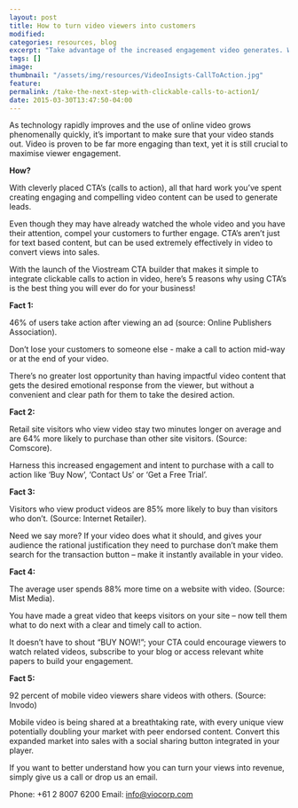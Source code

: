 ```yaml
---
layout: post
title: How to turn video viewers into customers
modified:
categories: resources, blog
excerpt: "Take advantage of the increased engagement video generates. We give you 5 pretty good reasons why you would be crazy not to use clickable CTA in your videos. "
tags: []
image:
thumbnail: "/assets/img/resources/VideoInsigts-CallToAction.jpg"
feature:
permalink: /take-the-next-step-with-clickable-calls-to-action1/
date: 2015-03-30T13:47:50-04:00
---
```


As technology rapidly improves and the use of online video grows phenomenally quickly, it’s important to make sure that your video stands out. Video is proven to be far more engaging than text, yet it is still crucial to maximise viewer engagement.

<strong>How?</strong>

With cleverly placed CTA’s (calls to action), all that hard work you’ve spent creating engaging and compelling video content can be used to generate leads.

Even though they may have already watched the whole video and you have their attention, compel your customers to further engage. CTA’s aren’t just for text based content, but can be used extremely effectively in video to convert views into sales.

With the launch of the Viostream CTA builder that makes it simple to integrate clickable calls to action in video, here’s 5 reasons why using CTA’s is the best thing you will ever do for your business!

<strong>Fact 1:</strong>

46% of users take action after viewing an ad (source: Online Publishers Association).

Don’t lose your customers to someone else - make a call to action mid-way or at the end of your video.

There’s no greater lost opportunity than having impactful video content that gets the desired emotional response from the viewer, but without a convenient and clear path for them to take the desired action.

<strong>Fact 2:</strong>

Retail site visitors who view video stay two minutes longer on average and are 64% more likely to purchase than other site visitors. (Source: Comscore).

Harness this increased engagement and intent to purchase with a call to action like ‘Buy Now’, ‘Contact Us’ or ‘Get a Free Trial’.

<strong>Fact 3:</strong>

Visitors who view product videos are 85% more likely to buy than visitors who don’t. (Source: Internet Retailer).

Need we say more? If your video does what it should, and gives your audience the rational justification they need to purchase don’t make them search for the transaction button – make it instantly available in your video.

<strong>Fact 4:</strong>

The average user spends 88% more time on a website with video. (Source: Mist Media).

You have made a great video that keeps visitors on your site – now tell them what to do next with a clear and timely call to action.

It doesn’t have to shout “BUY NOW!”; your CTA could encourage viewers to watch related videos, subscribe to your blog or access relevant white papers to build your engagement.

<strong>Fact 5:</strong>

92 percent of mobile video viewers share videos with others. (Source: Invodo)

Mobile video is being shared at a breathtaking rate, with every unique view potentially doubling your market with peer endorsed content. Convert this expanded market into sales with a social sharing button integrated in your player.

If you want to better understand how you can turn your views into revenue, simply give us a call or drop us an email.

Phone: +61 2 8007 6200
Email: info@viocorp.com